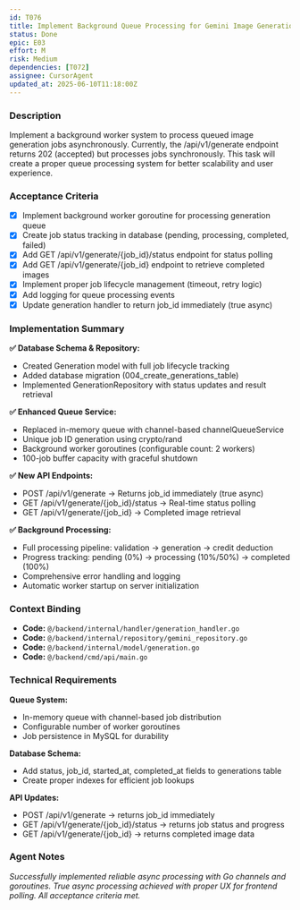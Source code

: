 ```yaml
---
id: T076
title: Implement Background Queue Processing for Gemini Image Generation
status: Done
epic: E03
effort: M
risk: Medium
dependencies: [T072]
assignee: CursorAgent
updated_at: 2025-06-10T11:18:00Z
---
```


### Description

Implement a background worker system to process queued image generation jobs asynchronously. Currently, the /api/v1/generate endpoint returns 202 (accepted) but processes jobs synchronously. This task will create a proper queue processing system for better scalability and user experience.

### Acceptance Criteria

- [x] Implement background worker goroutine for processing generation queue
- [x] Create job status tracking in database (pending, processing, completed, failed)
- [x] Add GET /api/v1/generate/{job_id}/status endpoint for status polling
- [x] Add GET /api/v1/generate/{job_id} endpoint to retrieve completed images
- [x] Implement proper job lifecycle management (timeout, retry logic)
- [x] Add logging for queue processing events
- [x] Update generation handler to return job_id immediately (true async)

### Implementation Summary

**✅ Database Schema & Repository:**
- Created Generation model with full job lifecycle tracking
- Added database migration (004_create_generations_table)
- Implemented GenerationRepository with status updates and result retrieval

**✅ Enhanced Queue Service:**
- Replaced in-memory queue with channel-based channelQueueService
- Unique job ID generation using crypto/rand
- Background worker goroutines (configurable count: 2 workers)
- 100-job buffer capacity with graceful shutdown

**✅ New API Endpoints:**
- POST /api/v1/generate → Returns job_id immediately (true async)
- GET /api/v1/generate/{job_id}/status → Real-time status polling
- GET /api/v1/generate/{job_id} → Completed image retrieval

**✅ Background Processing:**
- Full processing pipeline: validation → generation → credit deduction
- Progress tracking: pending (0%) → processing (10%/50%) → completed (100%)
- Comprehensive error handling and logging
- Automatic worker startup on server initialization

### Context Binding

- **Code:** `@/backend/internal/handler/generation_handler.go`
- **Code:** `@/backend/internal/repository/gemini_repository.go`
- **Code:** `@/backend/internal/model/generation.go`
- **Code:** `@/backend/cmd/api/main.go`

### Technical Requirements

**Queue System:**
- In-memory queue with channel-based job distribution
- Configurable number of worker goroutines
- Job persistence in MySQL for durability

**Database Schema:**
- Add status, job_id, started_at, completed_at fields to generations table
- Create proper indexes for efficient job lookups

**API Updates:**
- POST /api/v1/generate → returns job_id immediately
- GET /api/v1/generate/{job_id}/status → returns job status and progress
- GET /api/v1/generate/{job_id} → returns completed image data

### Agent Notes

*Successfully implemented reliable async processing with Go channels and goroutines. True async processing achieved with proper UX for frontend polling. All acceptance criteria met.* 